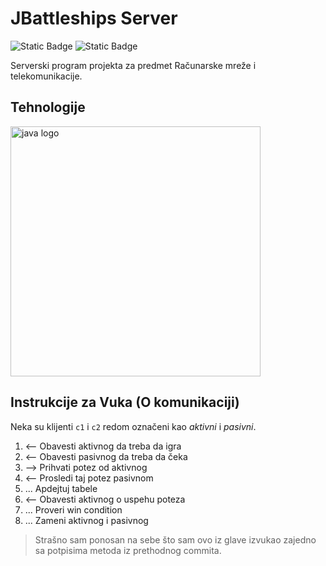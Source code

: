 # JBattleships Server
![Static Badge](https://img.shields.io/badge/Luka_Jelisavac-2022%2F0554-darkgreen)
![Static Badge](https://img.shields.io/badge/Vuk_Janju%C5%A1evi%C4%87-2022%2F0225-orange)

Serverski program projekta za predmet Računarske mreže i telekomunikacije.

## Tehnologije
<img src="https://i.pinimg.com/originals/8b/5c/d8/8b5cd84967ae411f0281f5ee371e0b76.jpg" height="400" alt="java logo"  />

## Instrukcije za Vuka (O komunikaciji)
Neka su klijenti `c1` i `c2` redom označeni kao _aktivni_ i _pasivni_.
1. <-- Obavesti aktivnog da treba da igra
2. <-- Obavesti pasivnog da treba da čeka
3. --> Prihvati potez od aktivnog
4. <-- Prosledi taj potez pasivnom 
5. ... Apdejtuj tabele
6. <-- Obavesti aktivnog o uspehu poteza
7. ... Proveri win condition
8. ... Zameni aktivnog i pasivnog

> Strašno sam ponosan na sebe što sam ovo iz glave izvukao zajedno sa potpisima metoda iz prethodnog commita.
